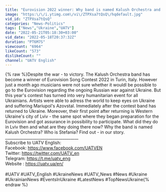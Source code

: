 ```yaml
---
title: "Eurovision 2022 winner: Why band is named Kalush Orchestra and who is Stefania?"
image: "https:\/\/i.ytimg.com\/vi\/ZTPXsa7tQsQ\/hqdefault.jpg"
vid_id: "ZTPXsa7tQsQ"
categories: "News-Politics"
tags: ["News","Ukraine","UATV"]
date: "2022-05-21T05:18:30+03:00"
vid_date: "2022-05-18T20:37:32Z"
duration: "PT6M7S"
viewcount: "6964"
likeCount: "573"
dislikeCount: ""
channel: "UATV English"
---
```

{% raw %}Despite the war - to victory. The Kalush Orchestra band has become a winner of Eurovision Song Contest 2022 in Turin, Italy. However just a month ago musicians were not sure whether it wouldl be possible to go to the Eurovision regarding the ongoing Russian war against Ukraine. But this year's contest has turned into very humanitarian event for all Ukrainians. Artists were able to adress the world to keep eyes on Ukraine and suffering Mariupol's Azovstal. Immediately after the contest band has returned to Ukraine. Moreover, their first point after returning is Western Ukraine's city of Lviv - the same spot where they began preparation for the Eurovision and got assurance in possibility to participate. What did they do in Lviv then and what are they doing there now? Why the band is named Kalush Orchestra? Who is Stefania? Find out - in our story.<br />_____________________________________<br />Subscribe to UATV English: <br />Facebook: <a rel="nofollow" target="blank" href="https://www.facebook.com/UATVEN">https://www.facebook.com/UATVEN</a><br />Twitter: <a rel="nofollow" target="blank" href="https://twitter.com/UATV_en">https://twitter.com/UATV_en</a><br />Telegram: <a rel="nofollow" target="blank" href="https://t.me/uatv_eng">https://t.me/uatv_eng</a><br />Website : <a rel="nofollow" target="blank" href="https://uatv.ua/en/">https://uatv.ua/en/</a><br /><br />#UATV #UATV_English #UkraineNews #UATV_News #News #Ukraine #UkrainianNews #EventsInUkraine #LatestNews #TopNewsUkraine{% endraw %}
